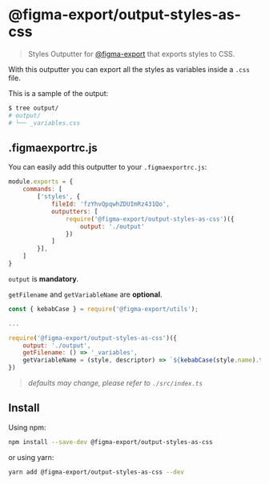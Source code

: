 # @figma-export/output-styles-as-css

> Styles Outputter for [@figma-export](https://github.com/marcomontalbano/figma-export) that exports styles to CSS.

With this outputter you can export all the styles as variables inside a `.css` file.

This is a sample of the output:

```sh
$ tree output/
# output/
# └── _variables.css
```


## .figmaexportrc.js

You can easily add this outputter to your `.figmaexportrc.js`:

```js
module.exports = {
    commands: [
        ['styles', {
            fileId: 'fzYhvQpqwhZDUImRz431Qo',
            outputters: [
                require('@figma-export/output-styles-as-css')({
                    output: './output'
                })
            ]
        }],
    ]
}
```

`output` is **mandatory**.

`getFilename` and `getVariableName` are **optional**.

```js
const { kebabCase } = require('@figma-export/utils');

...

require('@figma-export/output-styles-as-css')({
    output: './output',
    getFilename: () => '_variables',
    getVariableName = (style, descriptor) => `${kebabCase(style.name).toLowerCase()}${descriptor != null ? `-${descriptor}` : ''}`,
})
```

> *defaults may change, please refer to `./src/index.ts`*

## Install

Using npm:

```sh
npm install --save-dev @figma-export/output-styles-as-css
```

or using yarn:

```sh
yarn add @figma-export/output-styles-as-css --dev
```
